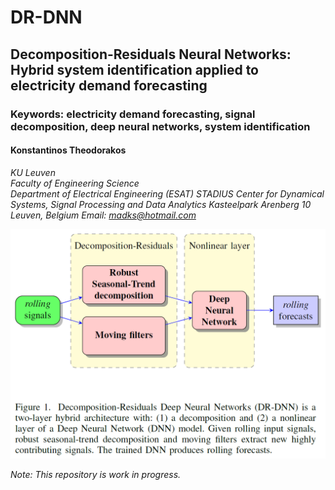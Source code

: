 # DR-DNN
## Decomposition-Residuals Neural Networks: Hybrid system identification applied to electricity demand forecasting
### Keywords: electricity demand forecasting, signal decomposition, deep neural networks, system identification

#### Konstantinos Theodorakos  
*KU Leuven*  
*Faculty of Engineering Science*  
*Department of Electrical Engineering (ESAT)*
*STADIUS Center for Dynamical Systems, Signal Processing and Data Analytics*
*Kasteelpark Arenberg 10*
*Leuven, Belgium*
*Email: madks@hotmail.com*

![alt text](DR-DNN_fig1.png "Decomposition-Residuals Neural Networks")





*Note: This repository is work in progress.*
